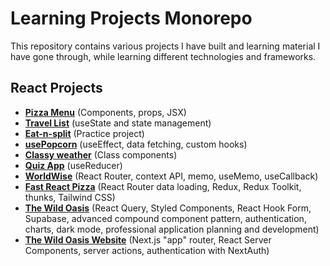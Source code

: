 # Learning Projects Monorepo

This repository contains various projects I have built and learning material I have gone through, while learning different technologies and frameworks.

## React Projects

- **[Pizza Menu](https://github.com/martinwinther/learning-portfolio/react/pizza-menu)** (Components, props, JSX)
- **[Travel List](https://github.com/martinwinther/learning-portfolio/react/travel-list)** (useState and state management)
- **[Eat-n-split](https://github.com/martinwinther/learning-portfolio/react/eat-n-split)** (Practice project)
- **[usePopcorn](https://github.com/martinwinther/learning-portfolio/react/use-popcorn)** (useEffect, data fetching, custom hooks)
- **[Classy weather](https://github.com/martinwinther/learning-portfolio/react/classy-weather)** (Class components)
- **[Quiz App](https://github.com/martinwinther/learning-portfolio/react/quiz-app)** (useReducer)
- **[WorldWise](https://github.com/martinwinther/learning-portfolio/react/world-wise)** (React Router, context API, memo, useMemo, useCallback)
- **[Fast React Pizza](https://github.com/martinwinther/learning-portfolio/react/fast-react-pizza)** (React Router data loading, Redux, Redux Toolkit, thunks, Tailwind CSS)
- **[The Wild Oasis](https://github.com/martinwinther/learning-portfolio/react/wild-oasis)** (React Query, Styled Components, React Hook Form, Supabase, advanced compound component pattern, authentication, charts, dark mode, professional application planning and development)
- **[The Wild Oasis Website](https://github.com/martinwinther/learning-portfolio/react/wild-oasis-website)** (Next.js "app" router, React Server Components, server actions, authentication with NextAuth)
